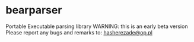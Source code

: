 bearparser
==========

Portable Executable parsing library
WARNING: this is an early beta version
Please report any bugs and remarks to: hasherezade@op.pl
